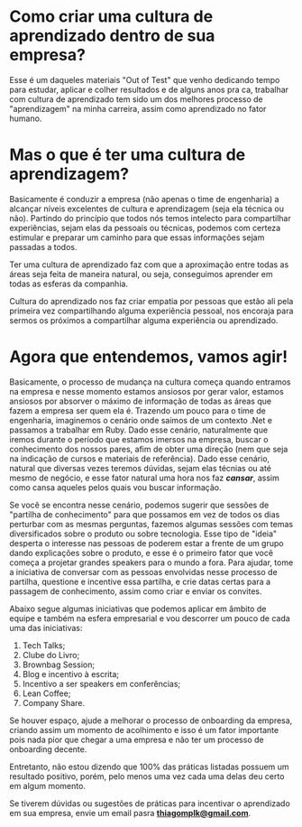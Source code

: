 # Como criar uma cultura de aprendizado dentro de sua empresa?

Esse é um daqueles materiais "Out of Test" que venho dedicando tempo para estudar, aplicar e colher resultados e de alguns anos pra ca, trabalhar com cultura de aprendizado tem sido um dos melhores processo de "aprendizagem" na minha carreira, assim como aprendizado no fator humano.

# Mas o que é ter uma cultura de aprendizagem?

Basicamente é conduzir a empresa (não apenas o time de engenharia) a alcançar níveis excelentes de cultura e aprendizagem (seja ela técnica ou não). Partindo do princípio que todos nós temos intelecto para compartilhar experiências, sejam elas da pessoais ou técnicas, podemos com certeza estimular e preparar um caminho para que essas informações sejam passadas a todos. 

Ter uma cultura de aprendizado faz com que a aproximação entre todas as áreas seja feita de maneira natural, ou seja, conseguimos aprender em todas as esferas da companhia.

Cultura do aprendizado nos faz criar empatia por pessoas que estão ali pela primeira vez compartilhando alguma experiência pessoal, nos encoraja para sermos os próximos a compartilhar alguma experiência ou aprendizado.

# Agora que entendemos, vamos agir!

Basicamente, o processo de mudança na cultura começa quando entramos na empresa e nesse momento estamos ansiosos por gerar valor, estamos ansiosos por absorver o máximo de informação de todas as áreas que fazem a empresa ser quem ela é. Trazendo um pouco para o time de engenharia, imaginemos o cenário onde saímos de um contexto .Net e passamos a trabalhar em Ruby. Dado esse cenário, naturalmente que iremos durante o período que estamos imersos na empresa, buscar o conhecimento dos nossos pares, afim de obter uma direção (nem que seja na indicação de cursos e materiais de referência). Dado esse cenário, natural que diversas vezes teremos dúvidas, sejam elas técnias ou até mesmo de negócio, e esse fator natural uma hora nos faz ***cansar***, assim como cansa aqueles pelos quais vou buscar informação.

Se você se encontra nesse cenário, podemos sugerir que sessões de "partilha de conhecimento" para que possamos em vez de todos os dias perturbar com as mesmas perguntas, fazemos algumas sessões com temas diversificados sobre o produto ou sobre tecnologia. Esse tipo de "ideia" desperta o interesse nas pessoas de poderem estar a frente de um grupo dando explicações sobre o produto, e esse é o primeiro fator que você começa a projetar grandes speakers para o mundo a fora. Para ajudar, tome a iniciativa de conversar com as pessoas envolvidas nesse processo de partilha, questione e incentive essa partilha, e crie datas certas para a passagem de conhecimento, assim como criar e enviar os convites.

Abaixo segue algumas iniciativas que podemos aplicar em âmbito de equipe e também na esfera empresarial e vou descorrer um pouco de cada uma das iniciativas: 

1. Tech Talks;
2. Clube do Livro;
3. Brownbag Session;
4. Blog e incentivo à escrita;
5. Incentivo a ser speakers em conferências;
6. Lean Coffee;
7. Company Share.

Se houver espaço, ajude a melhorar o processo de onboarding da empresa, criando assim um momento de acolhimento e isso é um fator importante pois nada pior que chegar a uma empresa e não ter um processo de onboarding decente. 

Entretanto, não estou dizendo que 100% das práticas listadas possuem um resultado positivo, porém, pelo menos uma vez cada uma delas deu certo em algum momento.

Se tiverem dúvidas ou sugestões de práticas para incentivar o aprendizado em sua empresa, envie um email pasra **thiagomplk@gmail.com**.